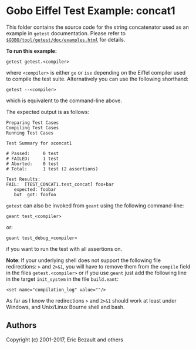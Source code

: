 # Gobo Eiffel Test Example: concat1

This folder contains the source code for the string
concatenator used as an example in `getest` documentation.
Please refer to
[`$GOBO/tool/getest/doc/examples.html`](http://www.gobosoft.com/eiffel/gobo/getest/examples.html)
for details.

**To run this example:**

    getest getest.<compiler>

where `<compiler>` is either `ge` or `ise` depending on the
Eiffel compiler used to compile the test suite. Alternatively
you can use the following shorthand:

    getest --<compiler>

which is equivalent to the command-line above.

The expected output is as follows:

    Preparing Test Cases
    Compiling Test Cases
    Running Test Cases
    
    Test Summary for xconcat1
    
    # Passed:     0 test
    # FAILED:     1 test
    # Aborted:    0 test
    # Total:      1 test (2 assertions)
    
    Test Results:
    FAIL:  [TEST_CONCAT1.test_concat] foo+bar
       expected: foobar
       but  got: foofoo

`getest` can also be invoked from `geant` using the
following command-line:

    geant test_<compiler>

or:

    geant test_debug_<compiler>

if you want to run the test with all assertions on.

**Note**: If your underlying shell does not support the following
file redirections: `>` and `2>&1`, you will have to remove them
from the `compile` field in the files `getest.<compiler>` or
if you use `geant` just add the following line in the target
`init_system` in the file `build.eant`:

    <set name="compilation_log" value=""/>

As far as I know the redirections `>` and `2>&1` should work at least
under Windows, and Unix/Linux Bourne shell and bash. 

## Authors

Copyright (c) 2001-2017, Eric Bezault and others
